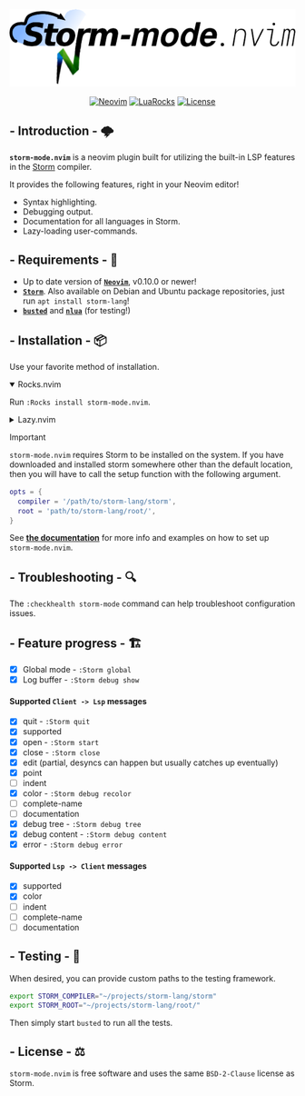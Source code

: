 <div align="center">

[![Header](./assets/storm-mode-header.png)](https://github.com/HoppenR/storm-mode.nvim)

[![Neovim](https://img.shields.io/badge/Neovim-0.8+-cornflowerblue?style=for-the-badge)](https://neovim.io)
[![LuaRocks](https://img.shields.io/luarocks/v/HoppenR/storm-mode.nvim?color=darkgreen&style=for-the-badge)](https://luarocks.org/modules/HoppenR/storm-mode.nvim)
[![License](https://img.shields.io/badge/license-BSD--2--Clause-black?style=for-the-badge)](./LICENSE)

</div>

## - Introduction - :cloud_with_lightning:

**`storm-mode.nvim`** is a neovim plugin built for utilizing the built-in LSP
features in the [Storm](https://storm-lang.org/) compiler.

It provides the following features, right in your Neovim editor!
- Syntax highlighting.
- Debugging output.
- Documentation for all languages in Storm.
- Lazy-loading user-commands.

## - Requirements - :memo:

- Up to date version of [**`Neovim`**](https://neovim.io/), v0.10.0 or newer!
- [**`Storm`**](https://storm-lang.org/Downloads/index.html). Also available on
  Debian and Ubuntu package repositories, just run `apt install storm-lang`!
- [**`busted`**](https://lunarmodules.github.io/busted/) and
  [**`nlua`**](https://github.com/mfussenegger/nlua) (for testing!)

## - Installation - :package:

Use your favorite method of installation.

<details open>
<summary>Rocks.nvim</summary>

Run `:Rocks install storm-mode.nvim`.

</details>

<details>
<summary>Lazy.nvim</summary>

```lua
return {
    'HoppenR/storm-mode.nvim',
    lazy = false, -- first load only exposes lazy-loading user-commands
    opts = {},
},
```

</details>

> [!IMPORTANT]
> `storm-mode.nvim` requires Storm to be installed on the system. If you have
> downloaded and installed storm somewhere other than the default location,
> then you will have to call the setup function with the following argument.
> ```lua
> opts = {
>   compiler = '/path/to/storm-lang/storm',
>   root = 'path/to/storm-lang/root/',
> }
> ```
>
> See [**the documentation**](./doc/storm-mode.txt) for
> more info and examples on how to set up `storm-mode.nvim`.

## - Troubleshooting - :mag:

The `:checkhealth storm-mode` command can help troubleshoot configuration
issues.

## - Feature progress - :building_construction:

- [x] Global mode - `:Storm global`
- [x] Log buffer - `:Storm debug show`

#### Supported `Client -> Lsp` messages

- [x] quit - `:Storm quit`
- [x] supported
- [x] open - `:Storm start`
- [x] close - `:Storm close`
- [x] edit (partial, desyncs can happen but usually catches up eventually)
- [x] point
- [ ] indent
- [x] color - `:Storm debug recolor`
- [ ] complete-name
- [ ] documentation
- [x] debug tree - `:Storm debug tree`
- [x] debug content - `:Storm debug content`
- [x] error - `:Storm debug error`

#### Supported `Lsp -> Client` messages

- [x] supported
- [x] color
- [ ] indent
- [ ] complete-name
- [ ] documentation

## - Testing - :test_tube:

When desired, you can provide custom paths to the testing framework.
```bash
export STORM_COMPILER="~/projects/storm-lang/storm"
export STORM_ROOT="~/projects/storm-lang/root/"
```
Then simply start `busted` to run all the tests.

## - License - :balance_scale:

`storm-mode.nvim` is free software and uses the same `BSD-2-Clause` license as
Storm.
